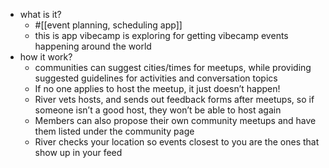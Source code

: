   * what is it?
    * #[[event planning, scheduling app]]
    * this is app vibecamp is exploring for getting vibecamp events happening around the world
  * how it work?
    * communities can suggest cities/times for meetups, while providing suggested guidelines for activities and conversation topics
    * If no one applies to host the meetup, it just doesn’t happen!
    * River vets hosts, and sends out feedback forms after meetups, so if someone isn’t a good host, they won’t be able to host again
    * Members can also propose their own community meetups and have them listed under the community page
    * River checks your location so events closest to you are the ones that show up in your feed
